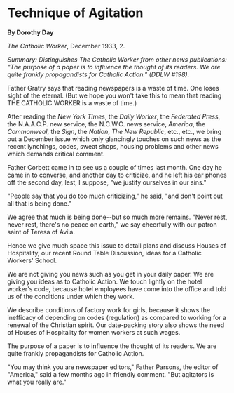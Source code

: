 Technique of Agitation
======================

**By Dorothy Day**

*The Catholic Worker*, December 1933, 2.

*Summary: Distinguishes *The Catholic Worker* from other news
publications: "The purpose of a paper is to influence the thought of its
readers. We are quite frankly propagandists for Catholic Action." (DDLW
\#198).*

Father Gratry says that reading newspapers is a waste of time. One loses
sight of the eternal. (But we hope you won't take this to mean that
reading THE CATHOLIC WORKER is a waste of time.)

After reading the *New York Times*, the *Daily Worker*, the *Federated
Press*, the N.A.A.C.P. new service, the N.C.W.C. news service,
*America*, the *Commonweal*, the *Sign*, the *Nation*, *The New
Republic*, etc., etc., we bring out a December issue which only
glancingly touches on such news as the recent lynchings, codes, sweat
shops, housing problems and other news which demands critical comment.

Father Corbett came in to see us a couple of times last month. One day
he came in to converse, and another day to criticize, and he left his
ear phones off the second day, lest, I suppose, "we justify ourselves in
our sins."

"People say that you do too much criticizing," he said, "and don't point
out all that is being done."

We agree that much is being done--but so much more remains. "Never rest,
never rest, there's no peace on earth," we say cheerfully with our
patron saint of Teresa of Avila.

Hence we give much space this issue to detail plans and discuss Houses
of Hospitality, our recent Round Table Discussion, ideas for a Catholic
Workers' School.

We are not giving you news such as you get in your daily paper. We are
giving you ideas as to Catholic Action. We touch lightly on the hotel
worker's code, because hotel employees have come into the office and
told us of the conditions under which they work.

We describe conditions of factory work for girls, because it shows the
inefficacy of depending on codes (regulation) as compared to working for
a renewal of the Christian spirit. Our date-packing story also shows the
need of Houses of Hospitality for women workers at such wages.

The purpose of a paper is to influence the thought of its readers. We
are quite frankly propagandists for Catholic Action.

"You may think you are newspaper editors," Father Parsons, the editor of
"America," said a few months ago in friendly comment. "But agitators is
what you really are."
